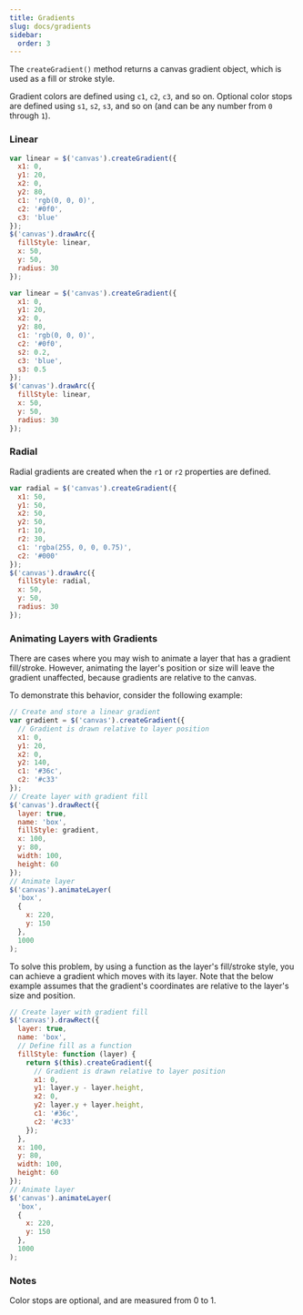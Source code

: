 ```yaml
---
title: Gradients
slug: docs/gradients
sidebar:
  order: 3
---
```


The `createGradient()` method returns a canvas gradient object, which is used as a fill or stroke style.

Gradient colors are defined using `c1`, `c2`, `c3`, and so on. Optional color stops are defined using `s1`, `s2`, `s3`, and so on (and can be any number from `0` through `1`).

### Linear

```js
var linear = $('canvas').createGradient({
  x1: 0,
  y1: 20,
  x2: 0,
  y2: 80,
  c1: 'rgb(0, 0, 0)',
  c2: '#0f0',
  c3: 'blue'
});
$('canvas').drawArc({
  fillStyle: linear,
  x: 50,
  y: 50,
  radius: 30
});
```

```js
var linear = $('canvas').createGradient({
  x1: 0,
  y1: 20,
  x2: 0,
  y2: 80,
  c1: 'rgb(0, 0, 0)',
  c2: '#0f0',
  s2: 0.2,
  c3: 'blue',
  s3: 0.5
});
$('canvas').drawArc({
  fillStyle: linear,
  x: 50,
  y: 50,
  radius: 30
});
```

### Radial

Radial gradients are created when the `r1` or `r2` properties are defined.

```js
var radial = $('canvas').createGradient({
  x1: 50,
  y1: 50,
  x2: 50,
  y2: 50,
  r1: 10,
  r2: 30,
  c1: 'rgba(255, 0, 0, 0.75)',
  c2: '#000'
});
$('canvas').drawArc({
  fillStyle: radial,
  x: 50,
  y: 50,
  radius: 30
});
```

### Animating Layers with Gradients

There are cases where you may wish to animate a layer that has a gradient fill/stroke. However, animating the layer's position or size will leave the gradient unaffected, because gradients are relative to the canvas.

To demonstrate this behavior, consider the following example:

```js
// Create and store a linear gradient
var gradient = $('canvas').createGradient({
  // Gradient is drawn relative to layer position
  x1: 0,
  y1: 20,
  x2: 0,
  y2: 140,
  c1: '#36c',
  c2: '#c33'
});
// Create layer with gradient fill
$('canvas').drawRect({
  layer: true,
  name: 'box',
  fillStyle: gradient,
  x: 100,
  y: 80,
  width: 100,
  height: 60
});
// Animate layer
$('canvas').animateLayer(
  'box',
  {
    x: 220,
    y: 150
  },
  1000
);
```

To solve this problem, by using a function as the layer's fill/stroke style, you can achieve a gradient which moves with its layer. Note that the below example assumes that the gradient's coordinates are relative to the layer's size and position.

```js
// Create layer with gradient fill
$('canvas').drawRect({
  layer: true,
  name: 'box',
  // Define fill as a function
  fillStyle: function (layer) {
    return $(this).createGradient({
      // Gradient is drawn relative to layer position
      x1: 0,
      y1: layer.y - layer.height,
      x2: 0,
      y2: layer.y + layer.height,
      c1: '#36c',
      c2: '#c33'
    });
  },
  x: 100,
  y: 80,
  width: 100,
  height: 60
});
// Animate layer
$('canvas').animateLayer(
  'box',
  {
    x: 220,
    y: 150
  },
  1000
);
```

### Notes

Color stops are optional, and are measured from 0 to 1.
